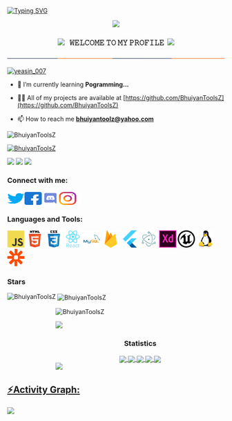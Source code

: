 <a href="https://git.io/typing-svg"><img src="https://readme-typing-svg.herokuapp.com?font=Fira+Code&pause=1000&color=F73535&width=435&lines=Hi+%F0%9F%91%8B%F0%9F%8F%BB+I'm+Yeasin+Bhuiyan+;From+Bangladesh+%F0%9F%87%A7%F0%9F%87%A9" alt="Typing SVG" /></a>
<p align="center"><img src="https://img.shields.io/badge/I Am %20BANGLADESHI- PROGRAMMER-green?colorA=%23ff0000&colorB=%23017e40&style=flat-square">

</i></b></h3>
<h3 align="center">
  <img src="https://www.icegif.com/wp-content/uploads/2024/10/cute-icegif-8.gif" width="25">
  &nbsp; 𝚆𝙴𝙻𝙲𝙾𝙼𝙴 𝚃𝙾 𝙼𝚈 𝙿𝚁𝙾𝙵𝙸𝙻𝙴&nbsp;
  <img src="https://i.pinimg.com/originals/33/d5/20/33d520b5920192c39920f99cc74b9f3f.gif" width="25">
</h3>
<img align="center" alt="line" src="https://github.com/DalpatRathore/dalpatrathore/blob/main/assets/images/line-1.svg"> </h3>

 </p>

<p align="left"> <a href="https://twitter.com/yeasin_007" target="blank"><img src="https://img.shields.io/twitter/follow/yeasin_007?logo=twitter&style=for-the-badge" alt="yeasin_007" /></a> </p>

- 🌱 I’m currently learning **Pogramming...**

- 👨‍💻 All of my projects are available at [https://github.com/BhuiyanToolsZ](https://github.com/BhuiyanToolsZ)

- 📫 How to reach me **bhuiyantoolz@yahoo.com**
<p align="left"> <img src="https://komarev.com/ghpvc/?username=BhuiyanToolsZ&label=Profile%20views&color=0e75b6&style=flat" alt="BhuiyanToolsZ" /> </p>

<p align="left"> <a href="https://github.com/ryo-ma/github-profile-trophy"><img src="https://github-profile-trophy.vercel.app/?username=BhuiyanToolsZ&theme=discord" alt="BhuiyanToolsZ" /></a> </p>

<div> <a href="https://twitter.com/yeasin_007" target="_blank"><img src="https://img.shields.io/badge/Twitter-1DA1F2?style=for-the-badge&logo=twitter&logoColor=white" target="_blank"></a>
<a href="https://github.com/BhuiyanToolsZ" target="_blank"><img src="https://img.shields.io/badge/GitHub-100000?style=for-the-badge&logo=github&logoColor=white" target="_blank"></a>
<a href="https://instagram.com/@yuno_bhuiyan" target="_blank"><img src="https://img.shields.io/badge/Instagram-E4405F?style=for-the-badge&logo=instagram&logoColor=white" target="_blank"></a>
</div><h3 align="left">Connect with me:</h3>
<p align="left">
<a href="https://twitter.com/yeasin_007" target="blank"><img align="center" src="https://raw.githubusercontent.com/teamedwardforever/Readme-Generator/71f25dd8b98329b168142a6b782a107b75eab178/svg/Social/twitter.svg" alt="yeasin_007" height="30" width="40" /></a><a href="https://fb.com/https://www.facebook.com/share/1MRBYJRZc7/" target="blank"><img align="center" src="https://raw.githubusercontent.com/teamedwardforever/Readme-Generator/71f25dd8b98329b168142a6b782a107b75eab178/svg/Social/facebook.svg" alt="https://www.facebook.com/share/1MRBYJRZc7/" height="30" width="40" /></a><a href="https://discord.gg/@tokkugaming" target="blank"><img align="center" src="https://raw.githubusercontent.com/teamedwardforever/Readme-Generator/71f25dd8b98329b168142a6b782a107b75eab178/svg/Social/discord.svg" alt="@tokkugaming" height="30" width="40" /></a><a href="https://instagram.com/@yuno_bhuiyan" target="blank"><img align="center" src="https://raw.githubusercontent.com/teamedwardforever/Readme-Generator/71f25dd8b98329b168142a6b782a107b75eab178/svg/Social/instagram.svg" alt="@yuno_bhuiyan" height="30" width="40" /></a></p>

<h3 align="left">Languages and Tools:</h3>
<p align="left">
<img src="https://raw.githubusercontent.com/teamedwardforever/Readme-Generator/71f25dd8b98329b168142a6b782a107b75eab178/svg/Skills/Languages/javascript-original.svg" alt="Javascript" width="40" height="40"/>
<img src="https://raw.githubusercontent.com/teamedwardforever/Readme-Generator/71f25dd8b98329b168142a6b782a107b75eab178/svg/Skills/Frontend/html5-original-wordmark.svg" alt="HTML" width="40" height="40"/>
<img src="https://raw.githubusercontent.com/teamedwardforever/Readme-Generator/71f25dd8b98329b168142a6b782a107b75eab178/svg/Skills/Frontend/css3-original-wordmark.svg" alt="Css" width="40" height="40"/>
<img src="https://raw.githubusercontent.com/teamedwardforever/Readme-Generator/71f25dd8b98329b168142a6b782a107b75eab178/svg/Skills/Frontend/react-original-wordmark.svg" alt="React" width="40" height="40"/>
<img src="https://raw.githubusercontent.com/teamedwardforever/Readme-Generator/71f25dd8b98329b168142a6b782a107b75eab178/svg/Skills/Database/mysql-original-wordmark.svg" alt="Mysql" width="40" height="40"/>
<img src="https://raw.githubusercontent.com/teamedwardforever/Readme-Generator/71f25dd8b98329b168142a6b782a107b75eab178/svg/Skills/BackendService/firebase-icon.svg" alt="Firebase" width="40" height="40"/>
<img src="https://raw.githubusercontent.com/teamedwardforever/Readme-Generator/71f25dd8b98329b168142a6b782a107b75eab178/svg/Skills/Mobile/flutterio-icon.svg" alt="Flutter" width="40" height="40"/>
<img src="https://raw.githubusercontent.com/teamedwardforever/Readme-Generator/71f25dd8b98329b168142a6b782a107b75eab178/svg/Skills/Framework/electron-original.svg" alt="Electron" width="40" height="40"/>
<img src="https://raw.githubusercontent.com/teamedwardforever/Readme-Generator/71f25dd8b98329b168142a6b782a107b75eab178/svg/Skills/Software/adobe-xd.svg" alt="Adobe-Xd" width="40" height="40"/>
<img src="https://raw.githubusercontent.com/teamedwardforever/Readme-Generator/71f25dd8b98329b168142a6b782a107b75eab178/svg/Skills/Engines/unreal-engine.svg" alt="Unreal Engine" width="40" height="40"/>
<img src="https://raw.githubusercontent.com/teamedwardforever/Readme-Generator/71f25dd8b98329b168142a6b782a107b75eab178/svg/Skills/Other/linux-original.svg" alt="Linux" width="40" height="40"/>
<img src="https://raw.githubusercontent.com/teamedwardforever/Readme-Generator/71f25dd8b98329b168142a6b782a107b75eab178/svg/Skills/Automation/zapier-icon.svg" alt="Zapier" width="40" height="40"/>
</p>

<h3 align="left">Stars</h3>
<img align="left" height="180em" src="https://github-readme-stats.vercel.app/api/top-langs/?username=BhuiyanToolsZ&layout=compact&theme=highcontrast" alt=BhuiyanToolsZ />

<p>&nbsp;<img align="center" height="180em" src="https://github-readme-stats.vercel.app/api?username=BhuiyanToolsZ&show_icons=true&locale=en&theme=highcontrast" alt="BhuiyanToolsZ" /></p>

<p><img align="center" height="180em" src="https://github-readme-streak-stats.herokuapp.com/?user=BhuiyanToolsZ&theme=" alt="BhuiyanToolsZ" /></p>

<img src="https://user-images.githubusercontent.com/73097560/115834477-dbab4500-a447-11eb-908a-139a6edaec5c.gif"><h3 align="center">Statistics</h3>
<div align="center">
<a href="https://github.com/BhuiyanToolsZ">
<img align="center" src="http://github-profile-summary-cards.vercel.app/api/cards/stats?username=BhuiyanToolsZ&theme=2077" height="180em" />
<img align="center" src="http://github-profile-summary-cards.vercel.app/api/cards/most-commit-language?username=BhuiyanToolsZ&theme=2077" height="180em" />
<img align="center" src="http://github-profile-summary-cards.vercel.app/api/cards/repos-per-language?username=BhuiyanToolsZ&theme=2077" height="180em" />
<img align="center" src="http://github-profile-summary-cards.vercel.app/api/cards/productive-time?username=BhuiyanToolsZ&theme=2077" height="180em" />
<img align="center" src="http://github-profile-summary-cards.vercel.app/api/cards/profile-details?username=BhuiyanToolsZ&theme=2077" height="180em" />
</div>
<img src="https://user-images.githubusercontent.com/73097560/115834477-dbab4500-a447-11eb-908a-139a6edaec5c.gif"><h2 align="left">⚡Activity Graph:</h2>
<img align="center" src="https://github-readme-activity-graph.vercel.app/graph?username=BhuiyanToolsZ&theme=default"/>